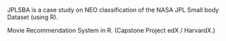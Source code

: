 JPLSBA is a case study on NEO classification of the NASA JPL Small body Dataset (using R).

Movie Recommendation System in R. (Capstone Project edX / HarvardX.)
